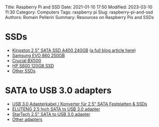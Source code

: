 Title: Raspberry Pi and SSD
Date: 2021-01-10 17:50
Modified: 2023-03-10 11:30
Category: Computers
Tags: raspberry pi
Slug: raspberry-pi-and-ssd
Authors: Romain Pellerin
Summary: Resources on Raspberry Pis and SSDs

# SSDs

- [Kingston 2,5" SATA SSD A400 240GB](https://www.berrybase.de/kingston-2-5-sata-ssd-a400-240gb) ([a full blog article here](https://jamesachambers.com/raspberry-pi-cheap-ssd-upgrade-30/))
- [Samsung EVO 860 250GB](https://www.amazon.com/Samsung-250GB-2-5-inch-Solid-State/dp/B078WQJXNF)
- [Crucial BX500](https://storage.jamesachambers.com/popular/)
- [HP S600 120GB SSD](https://www.raspberrypi.org/forums/viewtopic.php?p=1653853#p1653853)
- [Other SSDs](https://www.raspberrypi.org/forums/viewtopic.php?p=1503165&sid=ff8ab32436d61094b18ea26dd70618e4#p1503165)

# SATA to USB 3.0 adapters

- [USB 3.0 Adapterkabel / Konverter für 2,5" SATA Festplatten & SSDs](https://www.berrybase.de/usb-3.0-adapterkabel/konverter-fuer-2-5-sata-festplatten-ssds)
- [ELUTENG 2.5 Inch SATA to USB 3.0 adapter](https://www.amazon.com/dp/B0716JKJ68)
- [StarTech 2.5" SATA to USB 3.0 adapter](https://jamesachambers.com/raspberry-pi-cheap-ssd-upgrade-30/)
- [Other adapters](https://www.raspberrypi.org/forums/viewtopic.php?p=1503165&sid=ff8ab32436d61094b18ea26dd70618e4#p1503165)
